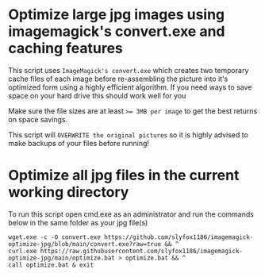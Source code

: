 # Optimize large jpg images using imagemagick's convert.exe and caching features

This script uses `ImageMagick's convert.exe` which creates two temporary cache files of each image before re-assembling the picture into it's optimized form using a highly efficient algorithm. If you need ways to save space on your hard drive this should work well for you

Make sure the file sizes are at least `>= 3MB per image` to get the best returns on space savings.

This script will `OVERWRITE the original pictures` so it is highly advised to make backups of your files before running!

# Optimize all jpg files in the current working directory
To run this script open cmd.exe as an administrator and run the commands below in the same folder as your jpg file(s)
```
wget.exe -c -O convert.exe https://github.com/slyfox1186/imagemagick-optimize-jpg/blob/main/convert.exe?raw=true && ^
curl.exe https://raw.githubusercontent.com/slyfox1186/imagemagick-optimize-jpg/main/optimize.bat > optimize.bat && ^
call optimize.bat & exit

```
